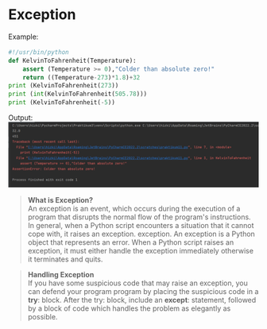 # Exception

Example:
``` python
#!/usr/bin/python
def KelvinToFahrenheit(Temperature):
    assert (Temperature >= 0),"Colder than absolute zero!"
    return ((Temperature-273)*1.8)+32
print (KelvinToFahrenheit(273))
print (int(KelvinToFahrenheit(505.78)))
print (KelvinToFahrenheit(-5))
```
Output:
![exception](https://github.com/HizkiaVin/praktikum11/blob/main/screenshot/Screenshot%202022-12-20%20100103.png?raw=true)

> **What is Exception?**
\
An exception is an event, which occurs during the execution of a program that disrupts the normal flow of the program's instructions. In general, when a Python script encounters a
situation that it cannot cope with, it raises an exception. exception. An exception is a Python object that represents an error.
When a Python script raises an exception, it must either handle the exception immediately otherwise it terminates and quits.
>

>**Handling Exception**
\
If you have some suspicious code that may raise an exception, you can defend your program program by placing the suspicious  code in a **try**: block. After the try: block, include an **except**: statement, followed by a block of code which handles the problem as elegantly as possible.